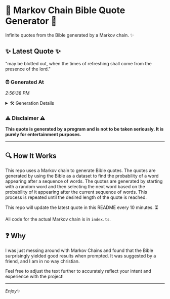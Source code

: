 # 📖 Markov Chain Bible Quote Generator 📖

Infinite quotes from the Bible generated by a Markov chain. ✨

## ✨ Latest Quote ✨
"may be blotted out, when the times of refreshing shall come from the presence of the lord."

### ⏰ Generated At
*2:56:38 PM*

<details>
    <summary>🛠️ Generation Details</summary>
    <p>
        <strong>🌱 Seed:</strong> may<br>
        <strong>🔄 Iterations:</strong> 16<br>
        <strong>📜 Context History:</strong><br>[ may ]: be<br>[ may, be ]: blotted<br>[ may, be, blotted ]: out,<br>[ may, be, blotted, out, ]: when<br>[ may, be, blotted, out,, when ]: the<br>[ may, be, blotted, out,, when, the ]: times<br>[ be, blotted, out,, when, the, times ]: of<br>[ blotted, out,, when, the, times, of ]: refreshing<br>[ out,, when, the, times, of, refreshing ]: shall<br>[ when, the, times, of, refreshing, shall ]: come<br>[ the, times, of, refreshing, shall, come ]: from<br>[ times, of, refreshing, shall, come, from ]: the<br>[ of, refreshing, shall, come, from, the ]: presence<br>[ refreshing, shall, come, from, the, presence ]: of<br>[ shall, come, from, the, presence, of ]: the<br>[ come, from, the, presence, of, the ]: lord.<br>
    </p>
</details>

### ⚠️ Disclaimer ⚠️
**This quote is generated by a program and is not to be taken seriously. It is purely for entertainment purposes.**

---

## 🔍 How It Works

This repo uses a Markov chain to generate Bible quotes. The quotes are generated by using the Bible as a dataset to find the probability of a word appearing after a sequence of words. The quotes are generated by starting with a random word and then selecting the next word based on the probability of it appearing after the current sequence of words. This process is repeated until the desired length of the quote is reached.

This repo will update the latest quote in this README every 10 minutes. ⏳

All code for the actual Markov chain is in `index.ts`.

## ❓ Why

I was just messing around with Markov Chains and found that the Bible surprisingly yielded good results when prompted. 
It was suggested by a friend, and I am in no way christian.

Feel free to adjust the text further to accurately reflect your intent and experience with the project!

---

*Enjoy*✨
